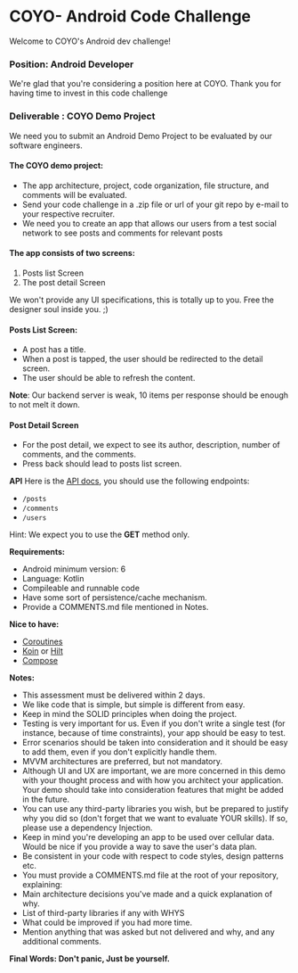 # COYO- Android Code Challenge

Welcome to COYO's Android dev challenge!

### Position: **Android Developer**
We're glad that you're considering a position here at COYO. Thank you for having time to invest in this code challenge


### Deliverable : **COYO Demo Project**
We need you to submit an Android Demo Project to be evaluated by our software engineers.

#### The COYO demo project:
- The app architecture, project, code organization, file structure, and comments will be evaluated.
- Send your code challenge in a .zip file or url of your git repo by e-mail to your respective recruiter.
- We need you to create an app that allows our users from a test social network to see posts and comments for relevant posts

#### The app consists of two screens:
1. Posts list Screen
2. The post detail Screen

We won't provide any UI specifications, this is totally up to you. Free the designer soul inside you. ;)

#### Posts List Screen:
- A post has a title.
- When a post is tapped, the user should be redirected to the detail screen.
- The user should be able to refresh the content.

**Note**: Our backend server is weak, 10 items per response should be enough to not melt it down.

#### Post Detail Screen
- For the post detail, we expect to see its author, description, number of comments, and the comments.
- Press back should lead to posts list screen.


**API**
Here is the [API docs](http://jsonplaceholder.typicode.com/), you should use the following endpoints:

- `/posts`
- `/comments`
- `/users`

Hint: We expect you to use the **GET** method only.

**Requirements:**
- Android minimum version: 6
- Language: Kotlin
- Compileable and runnable code
- Have some sort of persistence/cache mechanism.
- Provide a COMMENTS.md file mentioned in Notes.

**Nice to have:**
- [Coroutines](https://developer.android.com/kotlin/coroutines)
- [Koin](https://github.com/InsertKoinIO/koin) or [Hilt](https://dagger.dev/hilt/)
- [Compose](https://developer.android.com/jetpack/getting-started)


**Notes:** 
- This assessment must be delivered within 2 days.
- We like code that is simple, but simple is different from easy.
- Keep in mind the SOLID principles when doing the project.
- Testing is very important for us. Even if you don't write a single test (for instance, because of time constraints), your app should be easy to test.
- Error scenarios should be taken into consideration and it should be easy to add them, even if you don't explicitly handle them.
- MVVM architectures are preferred, but not mandatory.
- Although UI and UX are important, we are more concerned in this demo with your thought process and with how you architect your application. Your demo should take into consideration features that might be added in the future.
- You can use any third-party libraries you wish, but be prepared to justify why you did so (don't forget that we want to evaluate YOUR skills). If so, please use a dependency Injection.
- Keep in mind you're developing an app to be used over cellular data. Would be nice if you provide a way to save the user's data plan.
- Be consistent in your code with respect to code styles, design patterns etc.
- You must provide a COMMENTS.md file at the root of your repository, explaining:
- Main architecture decisions you've made and a quick explanation of why.
- List of third-party libraries if any with WHYS
- What could be improved if you had more time.
- Mention anything that was asked but not delivered and why, and any additional comments.


**Final Words: Don't panic, Just be yourself.**

